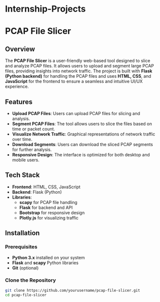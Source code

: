 # Internship-Projects
# PCAP File Slicer

## Overview
The **PCAP File Slicer** is a user-friendly web-based tool designed to slice and analyze PCAP files. It allows users to upload and segment large PCAP files, providing insights into network traffic. The project is built with **Flask (Python backend)** for handling the PCAP files and uses **HTML, CSS**, and **JavaScript** for the frontend to ensure a seamless and intuitive UI/UX experience.

## Features
- **Upload PCAP Files**: Users can upload PCAP files for slicing and analysis.
- **Segment PCAP Files**: The tool allows users to slice the files based on time or packet count.
- **Visualize Network Traffic**: Graphical representations of network traffic over time.
- **Download Segments**: Users can download the sliced PCAP segments for further analysis.
- **Responsive Design**: The interface is optimized for both desktop and mobile users.

## Tech Stack
- **Frontend**: HTML, CSS, JavaScript
- **Backend**: Flask (Python)
- **Libraries**:
  - **scapy** for PCAP file handling
  - **Flask** for backend and API
  - **Bootstrap** for responsive design
  - **Plotly.js** for visualizing traffic

## Installation

### Prerequisites
- **Python 3.x** installed on your system
- **Flask** and **scapy** Python libraries
- **Git** (optional)

### Clone the Repository
```bash
git clone https://github.com/yourusername/pcap-file-slicer.git
cd pcap-file-slicer

